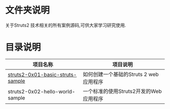 # 文件夹说明

关于Struts2 技术相关的所有案例源码,可供大家学习研究使用.

# 目录说明

|项目名称|项目说明|
|--|--|
|[struts2-0x01-basic-struts-sample](https://github.com/geekxingyun/JavaEE-Framework-Sample/tree/master/Struts2-Sample/struts2-0x01-basic-struts-sample)|如何创建一个基础的Struts 2 web应用程序|
|struts2-0x02-hello-world-sample|一个标准的使用Struts2开发的Web应用程序|
